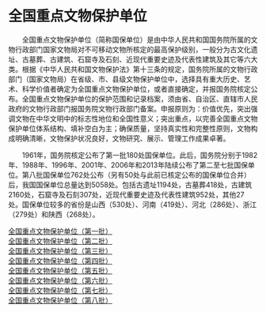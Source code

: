 # 全国重点文物保护单位  

&emsp;&emsp;全国重点文物保护单位（简称国保单位）是由中华人民共和国国务院所属的文物行政部门国家文物局对不可移动文物所核定的最高保护级别，一般分为古文化遗址、古墓葬、古建筑、石窟寺及石刻、近现代重要史迹及代表性建筑及其它等六大类。根据《中华人民共和国文物保护法》第十三条的规定，国务院所属的文物行政部门（国家文物局）在省级、市、县级文物保护单位中，选择具有重大历史、艺术、科学价值者确定为全国重点文物保护单位，或者直接确定，并报国务院核定公布。全国重点文物保护单位的保护范围和记录档案，须由省、自治区、直辖市人民政府的文物行政部门报国务院文物行政部门备案。申报原则为：价值优先，突出强调文物在中华文明中的标志性地位和全国性意义；突出重点，以完善全国重点文物保护单位体系结构、填补空白为主；确保质量，坚持真实性和完整性原则，文物构成明确清晰，文物保护状况良好，文物研究、展示、管理工作成果卓著。  

&emsp;&emsp;1961年，国务院核定公布了第一批180处国保单位。此后，国务院分别于1982年、1988年、1996年、2001年、2006年和2013年陆续公布了第二至七批国保单位。第八批国保单位762处公布（另有50处与此前已核定公布的国保单位合并）后，我国国保单位总量达到5058处。包括古遗址1194处，古墓葬418处，古建筑2160处，石窟寺及石刻307处，近现代重要史迹及代表性建筑952处，其他27处。国保单位较多的省份是山西（530处）、河南（419处）、河北（286处）、浙江（279处）和陕西（268处）。  

[全国重点文物保护单位（第一批）](../综合旅游景点线路信息/国家级风景名胜/全国重点文物保护单位/全国重点文物保护单位（第一批）.md)  
[全国重点文物保护单位（第二批）](../综合旅游景点线路信息/国家级风景名胜/全国重点文物保护单位/全国重点文物保护单位（第二批）.md)  
[全国重点文物保护单位（第三批）](../综合旅游景点线路信息/国家级风景名胜/全国重点文物保护单位/全国重点文物保护单位（第三批）.md)  
[全国重点文物保护单位（第四批）](../综合旅游景点线路信息/国家级风景名胜/全国重点文物保护单位/全国重点文物保护单位（第四批）.md)  
[全国重点文物保护单位（第五批）](../综合旅游景点线路信息/国家级风景名胜/全国重点文物保护单位/全国重点文物保护单位（第五批）.md)  
[全国重点文物保护单位（第六批）](../综合旅游景点线路信息/国家级风景名胜/全国重点文物保护单位/全国重点文物保护单位（第六批）.md)  
[全国重点文物保护单位（第七批）](../综合旅游景点线路信息/国家级风景名胜/全国重点文物保护单位/全国重点文物保护单位（第七批）.md)  
[全国重点文物保护单位（第八批）](../综合旅游景点线路信息/国家级风景名胜/全国重点文物保护单位/全国重点文物保护单位（第八批）.md)  
